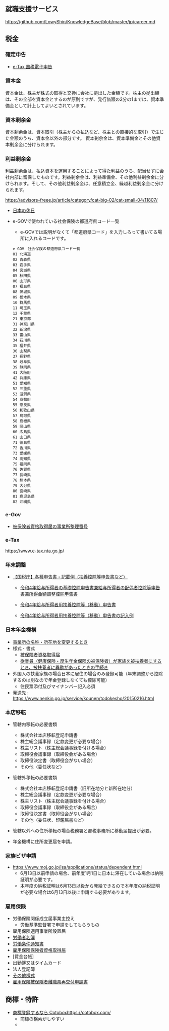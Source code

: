 ## 就職支援サービス

https://github.com/LowyShin/KnowledgeBase/blob/master/jp/career.md

## 税金

### 確定申告

- [e-Tax 国税電子申告](https://www.e-tax.nta.go.jp/)


### 資本金
資本金は、株主が株式の取得と交換に会社に拠出した金額です。株主の拠出額は、その全部を資本金とするのが原則ですが、発行価額の2分の1までは、資本準備金として計上してよいとされています。

### 資本剰余金
資本剰余金は、資本取引（株主からの払込など、株主との直接的な取引）で生じた金額のうち、資本金以外の部分です。
資本剰余金は、資本準備金とその他資本剰余金に分けられます。

### 利益剰余金
利益剰余金は、払込資本を運用することによって得た利益のうち、配当せずに会社内部に留保したものです。利益剰余金は、利益準備金、その他利益剰余金に分けられます。そして、その他利益剰余金は、任意積立金、繰越利益剰余金に分けられます。

https://advisors-freee.jp/article/category/cat-big-02/cat-small-04/11807/

- [日本の休日](https://www8.cao.go.jp/chosei/shukujitsu/gaiyou.html)


- e-GOVで使われている社会保険の都道府県コード一覧
  - e-GOVでは説明がなくて「都道府県コード」を入力しろって書いてる場所に入れるコードです。
  ```
  e-GOV　社会保険の都道府県コード一覧
  01 北海道
  02 青森県
  03 岩手県
  04 宮城県
  05 秋田県
  06 山形県
  07 福島県
  08 茨城県
  09 栃木県
  10 群馬県
  11 埼玉県
  12 千葉県
  21 東京都
  31 神奈川県
  32 新潟県
  33 富山県
  34 石川県
  35 福井県
  36 山梨県
  37 長野県
  38 岐阜県
  39 静岡県
  41 大阪府
  42 兵庫県
  51 愛知県
  52 三重県
  53 滋賀県
  54 京都府
  55 奈良県
  56 和歌山県
  57 鳥取県
  58 島根県
  59 岡山県
  60 広島県
  61 山口県
  71 徳島県
  72 香川県
  73 愛媛県
  74 高知県
  75 福岡県
  76 佐賀県
  77 長崎県
  78 熊本県
  79 大分県
  80 宮崎県
  81 鹿児島県
  82 沖縄県
  ```

### e-Gov

- [被保険者資格取得届の事業所整理番号](https://4-i.jp/2022/03/post-897/)

### e-Tax

https://www.e-tax.nta.go.jp/

### 年末調整

- [【国税庁】各種申告書・記載例（扶養控除等申告書など）](https://www.nta.go.jp/users/gensen/nencho/shinkokusyo/index.htm)
    - [令和4年給与所得者の基礎控除申告書兼給与所得者の配偶者控除等申告書兼所得金額調整控除申告書](https://www.nta.go.jp/taxes/tetsuzuki/shinsei/annai/gensen/pdf/r5bun_06.pdf)

    - [令和4年給与所得者用扶養控除等（移動）申告書](https://www.nta.go.jp/taxes/tetsuzuki/shinsei/annai/gensen/pdf/r04_01_input.pdf)
    - [令和4年給与所得者用扶養控除等（移動）申告書の記入例](https://www.nta.go.jp/taxes/tetsuzuki/shinsei/annai/gensen/pdf/r4bun_02.pdf)

### 日本年金機構

- [事業所の名称・所在地を変更するとき](https://www.nenkin.go.jp/service/kounen/tekiyo/jigyosho/20120406.html)
- 様式・書式
    - [被保険者資格取得届](https://www.nenkin.go.jp/service/kounen/todokesho/hihokensha/20140718.files/0000002415.pdf)
    - [従業員（健康保険・厚生年金保険の被保険者）が家族を被扶養者にするとき、被扶養者に異動があったときの手続き](https://www.nenkin.go.jp/service/kounen/tekiyo/hihokensha1/20141202.html)
- 外国人の扶養家族の場合日本に居住の場合のみ登録可能（年末調整から控除するのは別なので年金登録しなくても控除可能）
  - 住民票添付及びマイナンバー記入必須
- 発送先 : https://www.nenkin.go.jp/service/kounen/todokesho/20150216.html

### 本店移転

- 管轄内移転の必要書類
  - 株式会社本店移転登記申請書
  - 株主総会議事録（定款変更が必要な場合）
  - 株主リスト（株主総会議事録を付ける場合）
  - 取締役会議事録（取締役会がある場合）
  - 取締役決定書（取締役会がない場合）
  - その他（委任状など）

- 管轄外移転の必要書類
  - 株式会社本店移転登記申請書（旧所在地分と新所在地分）
  - 株主総会議事録（定款変更が必要な場合）
  - 株主リスト（株主総会議事録を付ける場合）
  - 取締役会議事録（取締役会がある場合）
  - 取締役決定書（取締役会がない場合）
  - その他（委任状、印鑑届書など）

- 管轄以外への住所移転の場合税務署と都税事務所に移動届提出が必要。
- 年金機構に住所変更届を申請。

### 家族ビザ申請

- https://www.moj.go.jp/isa/applications/status/dependent.html
  - 6月13日以前申請の場合、前年度1月1日に日本に滞在している場合は納税証明が必要です。
  - 本年度の納税証明は6月13日以後から発給できるので本年度の納税証明が必要な場合は6月13日以後に申請する必要があります。

### 雇用保険

- 労働保険関係成立届事業主控え
  - 労働基準監督署で申請をしてもらうもの
- 雇用保険適用事業所設置届
- [労働者名簿](https://jsite.mhlw.go.jp/tokyo-roudoukyoku/library/tokyo-roudoukyoku/standard/relation/18.doc)
- [労働条件通知書](https://jsite.mhlw.go.jp/tokyo-roudoukyoku/content/contents/000892219.doc)
- [雇用保険保険者資格取得届](https://hoken.hellowork.mhlw.go.jp/assist/001000.do?screenId=001000&action=koyohohiLicenceLink)
- [賃金台帳]
- 出勤簿又はタイムカード
- 法人登記簿
- [その他様式](https://jsite.mhlw.go.jp/tokyo-roudoukyoku/hourei_seido_tetsuzuki/hourei_youshikishu/youshikishu_zenkoku.html)
- [雇用保険被保険者離職票再交付申請書](https://hoken.hellowork.mhlw.go.jp/assist/001000.do?screenId=001000&action=koyohohihoRishokusaikofuLink)

## 商標・特許

- [商標登録するなら Cotobox](https://cotobox.com/)https://cotobox.com/
  - 商標の検索がしやすい
  - 

